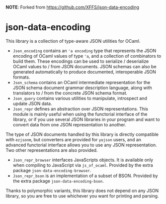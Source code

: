 **NOTE**: Forked from https://github.com/XFFS/json-data-encoding

# json-data-encoding

This library is a collection of type-aware JSON utilities for OCaml.

  - `Json_encoding` contains an `'a encoding` type that represents
    the JSON encoding of OCaml values of type `'a`, and a collection
    of combinators to build them. These encodings can be used to
    serialize / deserialize OCaml values to / from JSON
    documents. JSON schemas can also be generated automatically to
    produce documented, interoperable JSON formats.
  - `Json_schema` contains an OCaml intermediate representation for
    the JSON schema document grammar description language, along with
    translators to / from the concrete JSON schema format.
  - `Json_query` contains various utilities to manipulate, introspect
    and update JSON data.
  - `Json_repr` defines an abstraction over JSON representations.
    This module is mainly useful when using the functorial interface of
    the library, or if you use several JSON libraries in your program
    and want to convert data from one JSON representation to another.

The type of JSON documents handled by this library is directly
compatible with `ezjsonm`, but converters are provided for `yojson`
users, and an advanced functorial interface allows you to use any JSON
representation. Two other representations are also provided.

  - `Json_repr_browser` interfaces JavaScripts objects. It is
    available only when compiling to JavaScript via
    `js_of_ocaml`.
    Provided by the extra package `json-data-encoding-browser`.
  - `Json_repr_bson` is an implementation of a subset of BSON.
    Provided by the extra package `json-data-encoding-bson`.

Thanks to polymorphic variants, this library does not depend on any
JSON library, so you are free to use whichever you want for printing
and parsing.
